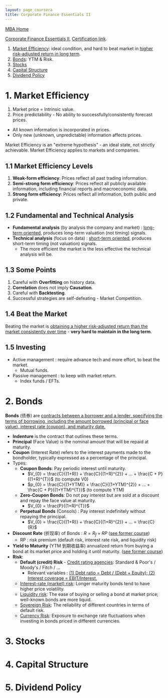 ```yaml
---
layout: page_coursera
title: Corporate Finance Essentials II
---
```


[MBA Home](../../0index)

[Corporate Finance Essentials II](https://www.coursera.org/learn/corporate-finance-essentials-ii/home/module/1), [Certification link](https://www.coursera.org/account/accomplishments/verify/).

1. [Market Efficiency](#l1): ideal condition, and hard to beat market in <u>higher risk-adjusted return in long term</u>.
2. [Bonds](#l2): YTM & Risk.
3. [Stocks](#l3)
4. [Capital Structure](#l4)
5. [Dividend Policy](#l5)

<a name="l1"></a>
# 1. Market Efficiency

1. Market price = Intrinsic value.
2. Price predictability - No ability to successfully/consistently forecast prices.
  * All known information is incorporated in prices.
  * Only new (unknown, unpredictable) information affects prices.

Market Efficiency is an "extreme hypothesis" - an ideal state, not strictly achievable.
Market Efficiency applies to markets and companies.

## 1.1 Market Efficiency Levels

1. **Weak-form efficiency**: Prices reflect all past trading information.
2. **Semi-strong form efficiency**: Prices reflect all publicly available information, including financial reports and macroeconomic data.
3. **Strong form efficiency**: Prices reflect all information, both public and private.

## 1.2 Fundamental and Technical Analysis

* **Fundamental analysis** (by analysis the company and market) : <u>long-term oriented</u>, produces long-term valuation (not timing) signals.
* **Technical analysis** (focus on data) : <u>short-term oriented</u>, produces short-term timing (not valuation) signals.
  * The more efficient the market is the less effective the technical analysis will be.

## 1.3 Some Points

1. Careful with **Overfitting** on history data.
2. **Correlation** does not imply **Causation**.
3. Careful with **Backtesting**.
4. Successful strategies are self-defeating - Market Competition.

## 1.4 Beat the Market

Beating the market is <u>obtaining a higher risk-adjusted return than the market consistently over time</u> - **very hard to maintain in the long term**.

## 1.5 Investing

* Active management : require advance tech and more effort, to beat the market.
  * Mutual funds.
* Passive management : to keep with market return.
  * Index funds / EFTs.

<a name="l2"></a>
# 2. Bonds

**Bonds** (债券) are <u>contracts between a borrower and a lender, specifying the terms of borrowing, including the amount borrowed (principal or face value), interest rate (coupon), and maturity date.</u>
* **Indenture** is the contract that outlines these terms.
* **Principal** (Face Value) is the nominal amount that will be repaid at maturity.
* **Coupon** (Interest Rate) refers to the interest payments made to the bondholder, typically expressed as a percentage of the principal.
* Types:
  * **Coupon Bonds**: Pay periodic interest until maturity.
    * $V_{0} = \frac{C}{(1+R)} + \frac{C}{(1+R)^{2}} + ... + \frac{C + P}{(1+R)^{T}}$ (to compute V0)
    * $p_{0} = \frac{C}{(1+YTM)} + \frac{C}{(1+YTM)^{2}} + ... + \frac{C + P}{(1+YTM)^{T}}$ (to compute YTM)
  * **Zero-Coupon Bonds**: Do not pay interest but are sold at a discount and repay the face value at maturity.
    * $V_{0} = \frac{P}{(1+R)^{T}}$
  * **Perpetual Bonds** (Consols) : Pay interest indefinitely without repaying the principal.
    * $V_{0} = \frac{C}{(1+R)} + \frac{C}{(1+R)^{2}} + ... = \frac{C}{R}$
* **Discount Rate** (折现率) of Bonds : $R = R_{f} + RP$ ([see former course](../03corpfin/#l3))
  * RP : risk premium (default risk, interest rate risk, and liquidity risk)
* **Yield to Maturity** (YTM 到期收益率) annualized return from buying a bond at its market price and holding it until maturity. ([see former course](../03corpfin/#l4))
* **Risk**:
  * **Default (credit) Risk** - <u>Credit rating agencies</u>: Standard & Poor's / Moody's / Fitch / ...
    * Relevant variables : <u>(1) Debt ratio = Debt / (Debt + Equity); (2) Interest coverage  = EBIT/Interest.</u>
  * <u>Interest-rate (market) risk</u>: Longer maturity bonds tend to have higher price volatility.
  * <u>Liquidity risk</u>: The ease of buying or selling a bond at market price; well-known bonds are more liquid.
  * <u>Sovereign Risk</u>: The reliability of different countries in terms of default risk.
  * <u>Currency Risk</u>: Exposure to exchange rate fluctuations when investing in bonds priced in different currencies.

<a name="l3"></a>
# 3. Stocks

<a name="l4"></a>
# 4. Capital Structure

<a name="l5"></a>
# 5. Dividend Policy
